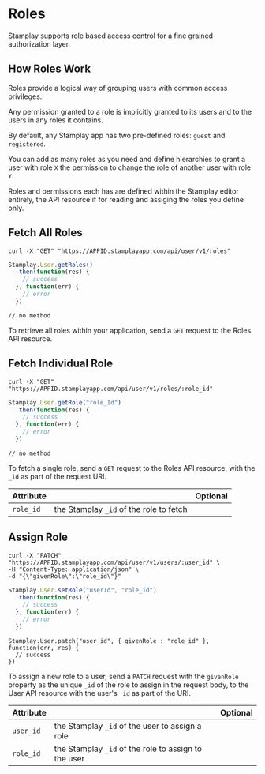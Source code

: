 # Roles

Stamplay supports role based access control for a fine grained authorization layer.

## How Roles Work

Roles provide a logical way of grouping users with common access privileges.

Any permission granted to a role is implicitly granted to its users and to the users in any roles it contains.

By default, any Stamplay app has two pre-defined roles: `guest` and `registered`.

You can add as many roles as you need and define hierarchies to grant a user with role `X` the permission to change the role of another user with role `Y`.

Roles and permissions each has are defined within the Stamplay editor entirely, the API resource if for reading and assiging the roles you define only.

## Fetch All Roles


~~~shell
curl -X "GET" "https://APPID.stamplayapp.com/api/user/v1/roles"
~~~

~~~javascript
Stamplay.User.getRoles()
  .then(function(res) {
    // success
  }, function(err) {
    // error
  })
~~~

~~~nodejs
// no method
~~~

To retrieve all roles within your application, send a `GET` request to the Roles API resource.

## Fetch Individual Role

~~~shell
curl -X "GET" "https://APPID.stamplayapp.com/api/user/v1/roles/:role_id"
~~~

~~~javascript
Stamplay.User.getRole("role_Id")
  .then(function(res) {
    // success
  }, function(err) {
    // error
  })
~~~

~~~nodejs
// no method
~~~

To fetch a single role, send a `GET` request to the Roles API resource, with the `_id` as part of the request URI.


| Attribute   |         | Optional                  |
|-------------|---------|:-------------------------:|
| `role_id`       | the Stamplay `_id` of the role to fetch | <i class="checked"></i> |

## Assign Role

~~~shell
curl -X "PATCH" "https://APPID.stamplayapp.com/api/user/v1/users/:user_id" \
-H "Content-Type: application/json" \
-d "{\"givenRole\":\"role_id\"}"

~~~

~~~javascript
Stamplay.User.setRole("userId", "role_id")
  .then(function(res) {
    // success
  }, function(err) {
    // error
  })
~~~

~~~nodejs
Stamplay.User.patch("user_id", { givenRole : "role_id" }, function(err, res) {
  // success
})
~~~


To assign a new role to a user, send a `PATCH` request with the `givenRole` property as the unique `_id` of the role to assign in the request body, to the User API resource with the user's `_id` as part of the URI.

| Attribute   |         | Optional                  |
|-------------|---------|:-------------------------:|
| `user_id` | the Stamplay `_id` of the user to assign a role | <i class="checked"></i> |
| `role_id` | the Stamplay `_id` of the role to assign to the user | <i class="checked"></i> |

